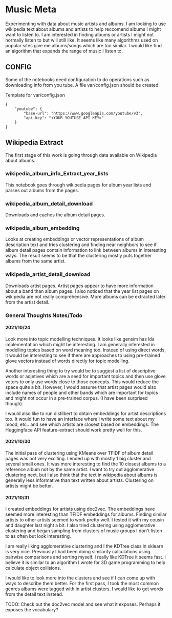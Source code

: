 # Music Meta

Experimenting with data about music artists and albums. I am looking to use wikipedia text about albums and artists to help reccomend albums I might want to listen to. I am interested in finding albums or artists I might not normally listen to but will still like. It seems like many algorithms used on popular sites give me albums/songs which are too similar. I would like find an algorithm that expands the range of music I listen to.

## CONFIG

Some of the notebooks need configuration to do operations such as downloading info from you tube. A file var/config.json should be created.

Template for var/config.json

```
{
    "youtube": {
        "base-url": "https://www.googleapis.com/youtube/v3",
        "api-key": "<YOUR YOUTUBE API KEY>"
    }
}
```


## Wikipedia Extract

The first stage of this work is going through data available on Wikipedia about albums.

### wikipedia_album_info_Extract_year_lists

This notebook goes through wikipedia pages for album year lists and parses out albums from the pages.

### wikipedia_album_detail_download

Downloads and caches the album detail pages.

### wikipedia_album_embedding

Looks at creating embeddings or vector representations of album description text and tries clustering and finding near neighbors to see if album detail pages contain information to link between albums in interesting ways. The result seems to be that the clustering mostly puts together albums from the same artist.

### wikipedia_artist_detail_download

Downloads artist pages. Artist pages appear to have more information about a band than album pages. I also noticed that the year list pages on wikipedia are not really comprehensive. More albums can be extracted later from the artist detail.

### General Thoughts Notes/Todo

#### 2021/10/24

Look more into topic modelling techniques. It looks like gensim has lda implementation which might be interesting. I am generally interested in modelling topics based on word meaning too. Instead of using direct words, it would be interesting to see if there are approaches to using pre-trained glove vectors instead of words directly for topic modelling.

Another interesting thing to try would be to suggest a list of descriptive words or adjetives which are a seed for important topics and then use glove vetors to only use words close to those concepts. This would reduce the space quite a bit. However, I would assume that artist pages would also include names of people and other bands which are important for topics and might not occur in a pre-trained corpus. (I have been surprised though).

I would also like to run distilbert to obtain embeddings for artist descriptions too. It would fun to have an interface where I write some text about my mood, etc.. and see which artists are closest based on embeddings. The Huggingface API feature-extract should work pretty well for this.

#### 2021/10/30

The initial pass of clustering using KMeans over TFIDF of album detail pages was not very exciting. I ended up with mostly 1 big cluster and several small ones. It was more interesting to find the 10 closest albums to a reference album not by the same artist. I want to try out agglomerative clustering next, but I also think that the text in wikipedia about albums is generally less informative than text written about artists. Clustering on artists might be better.

#### 2021/10/31

I created embeddings for artists using doc2vec. The embeddings have seemed more interesting than TFIDF embeddings for albums. Finding similar artists to other artists seemed to work pretty well. I tested it with my cousin and daughter last night a bit. I also tried clustering using agglomerative clustering and began sampling from clusters of music groups I don't listen to as often but look interesting.

I am really liking agglomerative clustering and I the KDTree class in sklearn is very nice. Previously I had been doing similarity calculations using pairwise comparisons and sorting myself. I really like KDTree it seems fast. I believe it is similar to an algorithm I wrote for 3D game programming to help calculate object collisions.

I would like to look more into the clusters and see if I can come up with ways to describe them better. For the first pass, I took the most common genres albums were tagged with in artist clusters. I would like to get words from the detail text instead.

TODO: Check out the doc2vec model and see what it exposes. Perhaps it exposes the vocabulary?